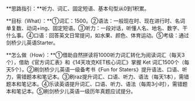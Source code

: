 **思路指引：**听力、词汇、固定短语、基本句型从0到1积累。

**目标（What）：**①词汇：1500。②语法：一般现在时、现在进行时、名词单复数、动词+ing、固定短语。③听力：一段对话，听懂人名、地名、数字、干什么事。④口语：回答英文日常提问，如水果、颜色、体育运动。⑤考级：通过剑桥少儿英语Starter。

**怎么做（How）：**①借助自然拼读将1000听力词汇转化为阅读词汇（每天3个），借助《官方词汇表》和《14天攻克KET核心词汇》掌握 Ket 词汇1500个（每天5个）。②刷剑桥少儿英语一级备考书《Fun for Staters》提升语法、口语、听力，需错题本和笔记本。③刷raz提升词汇、口语、听力、语法（每天1本），需错题本和笔记本。④乐读英语提升词汇、口语、听力、语法（每周3小时），需错题本和笔记本。⑤刷剑桥少儿英语一级历年真题应试提分。